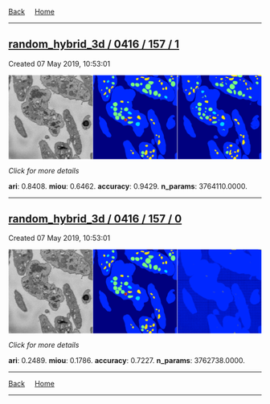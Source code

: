 
[Back](..)&nbsp;&nbsp;&nbsp;&nbsp;&nbsp;[Home](https://leapmanlab.github.io/snapshots)

---

<div class="summary"><a href="1"><h2>random_hybrid_3d / 0416 / 157 / 1</h2></a><p>Created 07 May 2019, 10:53:01
</p><a href="1"><img src="1/media/summary.png" align="center"></a><p>
<i>Click for more details</i>
</p></div>

**ari**: 0.8408. **miou**: 0.6462. **accuracy**: 0.9429. **n_params**: 3764110.0000. 

---

<div class="summary"><a href="0"><h2>random_hybrid_3d / 0416 / 157 / 0</h2></a><p>Created 07 May 2019, 10:53:01
</p><a href="0"><img src="0/media/summary.png" align="center"></a><p>
<i>Click for more details</i>
</p></div>

**ari**: 0.2489. **miou**: 0.1786. **accuracy**: 0.7227. **n_params**: 3762738.0000. 

---

[Back](..)&nbsp;&nbsp;&nbsp;&nbsp;&nbsp;[Home](https://leapmanlab.github.io/snapshots)

---